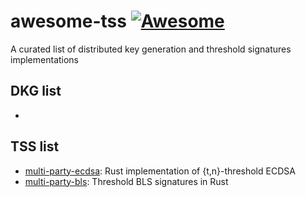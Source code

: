 # awesome-tss [![Awesome](https://cdn.rawgit.com/sindresorhus/awesome/d7305f38d29fed78fa85652e3a63e154dd8e8829/media/badge.svg)](https://github.com/sindresorhus/awesome)
A curated list of distributed key generation and threshold signatures implementations


## DKG list
* 
## TSS list
* [multi-party-ecdsa](https://github.com/ZenGo-X/multi-party-ecdsa): Rust implementation of {t,n}-threshold ECDSA 
* [multi-party-bls](https://github.com/ZenGo-X/multi-party-bls): Threshold BLS signatures in Rust
